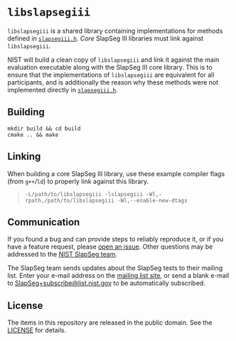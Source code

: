 `libslapsegiii`
===============

`libslapsegiii` is a shared library containing implementations for methods
defined in [`slapsegiii.h`]. *Core* SlapSeg III libraries must link against
`libslapsegiii`.

NIST will build a clean copy of `libslapsegiii` and link it against the main
evaluation executable along with the SlapSeg III core library. This is to ensure
that the implementations of `libslapsegiii` are equivalent for all participants,
and is additionally the reason why these methods were not implemented directly
in [`slapsegiii.h`].

Building
--------
```
mkdir build && cd build
cmake .. && make
```

Linking
-------
When building a core SlapSeg III library, use these example compiler flags (from
`g++`/`ld`) to properly link against this library.

> `-L/path/to/libslapsegiii -lslapsegiii -Wl,-rpath,/path/to/libslapsegiii -Wl,--enable-new-dtags`

Communication
-------------
If you found a bug and can provide steps to reliably reproduce it, or if you
have a feature request, please [open an issue]. Other questions may be addressed
to the [NIST SlapSeg team].

The SlapSeg team sends updates about the SlapSeg tests to their mailing list.
Enter your e-mail address on the [mailing list site], or send a blank e-mail to
SlapSeg+subscribe@list.nist.gov to be automatically subscribed.

License
-------
The items in this repository are released in the public domain. See the
[LICENSE] for details.

[`slapsegiii.h`]: https://github.com/usnistgov/slapseg/blob/master/slapsegiii/include/slapsegiii.h
[validation]: https://github.com/usnistgov/slapseg/blob/master/slapsegiii/validation
[NIST SlapSeg team]: mailto:slapseg@nist.gov
[open an issue]: https://github.com/usnistgov/slapseg/issues
[mailing list site]: https://groups.google.com/a/list.nist.gov/forum/#!forum/slapseg/join
[LICENSE]: https://github.com/usnistgov/slapseg/blob/master/LICENSE.md
